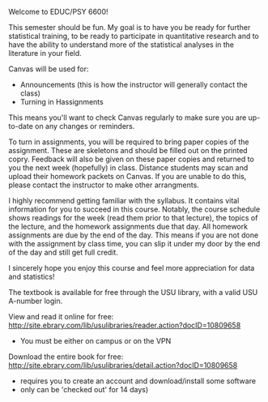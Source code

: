 Welcome to EDUC/PSY 6600!

This semester should be fun. My goal is to have you be ready for further statistical training, to be ready to participate in quantitative research and to have the ability to understand more of the statistical analyses in the literature in your field.

Canvas will be used for:

* Announcements (this is how the instructor will generally contact the class)
* Turning in Hassignments

This means you'll want to check Canvas regularly to make sure you are up-to-date on any changes or reminders. 

To turn in assignments, you will be required to bring paper copies of the assignment. These are skeletons and should be filled out on the printed copry. Feedback will also be given on these paper copies and returned to you the next week (hopefully) in class.  Distance students may scan and upload their homework packets on Canvas. If you are unable to do this, please contact the instructor to make other arrangments.

I highly recommend getting familiar with the syllabus. It contains vital information for you to succeed in this course. Notably, the course schedule shows readings for the week (read them prior to that lecture), the topics of the lecture, and the homework assignments due that day. All homework assignments are due by the end of the day. This means if you are not done with the assignment by class time, you can slip it under my door by the end of the day and still get full credit.

I sincerely hope you enjoy this course and feel more appreciation for data and statistics!

The textbook is available for free through the USU library, with a valid USU A-number login.

View and read it online for free: http://site.ebrary.com/lib/usulibraries/reader.action?docID=10809658
* You must be either on campus or on the VPN 

Download the entire book for free: http://site.ebrary.com/lib/usulibraries/detail.action?docID=10809658 
* requires you to create an account and download/install some software
* only can be 'checked out' for 14 days)

